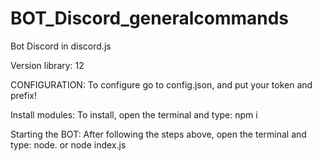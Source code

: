 # BOT_Discord_generalcommands
Bot Discord  in discord.js

Version library: 12

CONFIGURATION:
To configure go to config.json, and put your token and prefix!

Install modules: 
To install, open the terminal and type: npm i


Starting the BOT:
After following the steps above, open the terminal and type: node. or node index.js


